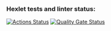 ### Hexlet tests and linter status:

[![Actions Status](https://github.com/Skier54/java-project-99/actions/workflows/hexlet-check.yml/badge.svg)](https://github.com/Skier54/java-project-99/actions)
[![Quality Gate Status](https://sonarcloud.io/api/project_badges/measure?project=Skier54_java-project-99&metric=alert_status)](https://sonarcloud.io/summary/new_code?id=Skier54_java-project-99)
